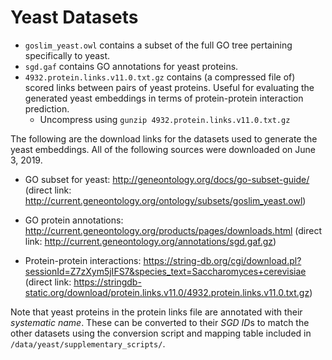 # Yeast Datasets
- ```goslim_yeast.owl``` contains a subset of the full GO tree pertaining specifically to yeast.
- ```sgd.gaf``` contains GO annotations for yeast proteins.
- ```4932.protein.links.v11.0.txt.gz``` contains (a compressed file of) scored links between pairs of yeast proteins. Useful for evaluating the generated yeast embeddings in terms of protein-protein interaction prediction.
  - Uncompress using ```gunzip 4932.protein.links.v11.0.txt.gz```

The following are the download links for the datasets used to generate the yeast embeddings. All of the following sources were downloaded on June 3, 2019.

- GO subset for yeast: http://geneontology.org/docs/go-subset-guide/ 
  (direct link: http://current.geneontology.org/ontology/subsets/goslim_yeast.owl)

- GO protein annotations: http://current.geneontology.org/products/pages/downloads.html 
  (direct link: http://current.geneontology.org/annotations/sgd.gaf.gz)
  
- Protein-protein interactions: https://string-db.org/cgi/download.pl?sessionId=Z7zXym5jIFS7&species_text=Saccharomyces+cerevisiae 
  (direct link: https://stringdb-static.org/download/protein.links.v11.0/4932.protein.links.v11.0.txt.gz)
  
Note that yeast proteins in the protein links file are annotated with their *systematic name*. These can be converted to their *SGD ID*s to match the other datasets using the conversion script and mapping table included in ```/data/yeast/supplementary_scripts/```.

